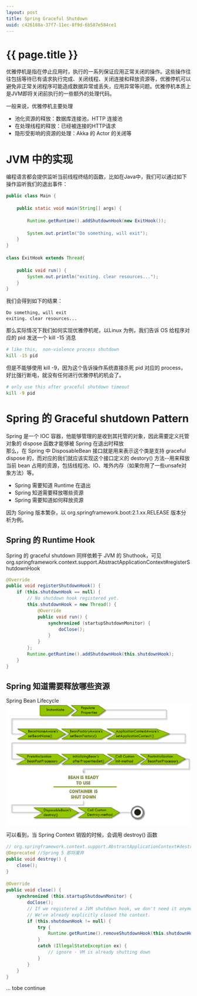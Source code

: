 ```yaml
---
layout: post
title: Spring Graceful Shutdown
uuid: c426188a-37f7-11ec-8f9d-6b587e584ce1
---
```


{{ page.title }}
================

优雅停机是指在停止应用时，执行的一系列保证应用正常关闭的操作。这些操作往往包括等待已有请求执行完成、关闭线程、关闭连接和释放资源等，优雅停机可以避免非正常关闭程序可能造成数据异常或丢失，应用异常等问题。优雅停机本质上是JVM即将关闭前执行的一些额外的处理代码。
  
一般来说，优雅停机主要处理  
* 池化资源的释放：数据库连接池，HTTP 连接池
* 在处理线程的释放：已经被连接的HTTP请求
* 隐形受影响的资源的处理：Akka 的 Actor 的关闭等

# JVM 中的实现
编程语言都会提供监听当前线程终结的函数，比如在Java中，我们可以通过如下操作监听我们的退出事件：
```java
public class Main {

    public static void main(String[] args) {

        Runtime.getRuntime().addShutdownHook(new ExitHook());

        System.out.println("Do something, will exit");
    }
}

class ExitHook extends Thread{
    
    public void run() {
        System.out.println("exiting. clear resources...");
    }
}
```
我们会得到如下的结果：
```
Do something, will exit
exiting. clear resources...

```


那么实际情况下我们如何实现优雅停机呢，以Linux 为例，我们告诉 OS 给程序对应的 pid 发送一个 kill -15 消息
```bash
# like this,  non-violence process shutdown
kill -15 pid
```

但是不能够使用 kill -9，因为这个告诉操作系统直接杀死 pid 对应的 process，好比强行断电，就没有任何进行优雅停机的机会了。 
```bash
# only use this after graceful shutdown timeout
kill -9 pid
```

# Spring 的 Graceful shutdown Pattern
Spring 是一个 IOC 容器，他能够管理的是收到其托管的对象，因此需要定义托管对象的 dispose 函数才能够被 Spring 在退出时释放  
那么，在 Spring 中 DisposableBean 接口就是用来表示这个类是支持 graceful dispose 的，而对应的我们就应该实现这个接口定义的 destory() 方法--用来释放当前 bean 占用的资源，包括线程池、IO、堆外内存（如果你用了一些unsafe对象方法）等。

* Spring 需要知道 Runtime 在退出
* Spring 知道需要释放哪些资源
* Spring 需要知道如何释放资源

因为 Spring 版本繁杂，以 org.springframework.boot:2.1.xx.RELEASE 版本分析为例。

## Spring 的 Runtime Hook
Spring 的 graceful shutdown 同样依赖于 JVM 的 Shuthook，可见 org.springframework.context.support.AbstractApplicationContext#registerShutdownHook 
```java
@Override
public void registerShutdownHook() {
    if (this.shutdownHook == null) {
        // No shutdown hook registered yet.
        this.shutdownHook = new Thread() {
            @Override
            public void run() {
                synchronized (startupShutdownMonitor) {
                    doClose();
                }
            }
        };
        Runtime.getRuntime().addShutdownHook(this.shutdownHook);
    }
}
```

## Spring 知道需要释放哪些资源
Spring Bean Lifecycle
![Spring Bean Lifecycle](/images/20211028_spring_graceful_shutdown/spring_bean_lifecycle.png)

可以看到，当 Spring Context 销毁的时候，会调用 destroy() 函数
```java
// org.springframework.context.support.AbstractApplicationContext#destroy
@Deprecated //Spring 5 即将废弃
public void destroy() {
    close();
}

@Override
public void close() {
    synchronized (this.startupShutdownMonitor) {
        doClose();
        // If we registered a JVM shutdown hook, we don't need it anymore now:
        // We've already explicitly closed the context.
        if (this.shutdownHook != null) {
            try {
                Runtime.getRuntime().removeShutdownHook(this.shutdownHook);
            }
            catch (IllegalStateException ex) {
                // ignore - VM is already shutting down
            }
        }
    }
}
```
... tobe continue
